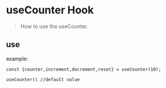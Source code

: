 # useCounter Hook

> How to use the useCounter.

## use

example:

```
const {counter,increment,decrement,reset} = useCounter(10);

useCounter() //default value
```
